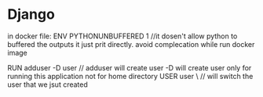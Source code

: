 # Django
in docker file:
ENV PYTHONUNBUFFERED 1  //it dosen't allow python to buffered the outputs it just prit directly. avoid complecation while run docker image

RUN adduser -D user // adduser will create user -D will create user only for running this application not for home directory
USER user \    // will switch the user that we jsut created